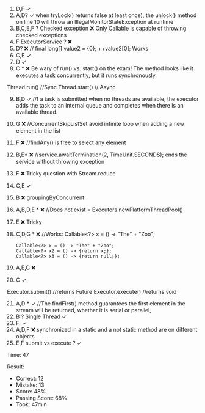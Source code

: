 1. D,F                                                 ✓
2. A,D?                                                ✓ when tryLock() returns false at least once), the unlock() method on line 10 will throw an IllegalMonitorStateException at runtime
3. B,C,E,F ? Checked exception                         ❌ Only Callable is capable of throwing checked exceptions
4. F ExecutorService ?                                 ❌ 
5. D?                                                  ❌ // final long[] value2 = {0}; ++value2[0]; Works 
6. C,E                                                 ✓
7. D                                                   ✓
8. C *                                                 ❌ Be wary of run() vs. start() on the exam! The method looks like it executes a task concurrently, but it runs synchronously.

Thread.run() //Sync
Thread.start() // Async

9. B,D                                                 ✓ //f a task is submitted when no threads are available, the executor adds the task to an internal queue and completes when there is an available thread.
10. G                                                  ❌ //ConcurrentSkipListSet avoid infinite loop when adding a new element in the list
11. F                                                  ❌ //findAny() is free to select any element
12. B,E*                                               ❌ //service.awaitTermination(2, TimeUnit.SECONDS); ends the service without throwing exception
13. F                                                  ❌ Tricky question with Stream.reduce
14. C,E                                                ✓ 
15. B                                                  ❌ groupingByConcurrent
16. A,B,D,E *                                          ❌  //Does not exist = Executors.newPlatformThreadPool()
17. E                                                  ❌ Tricky
18. C,D,G *                                            ❌ //Works: Callable<?> x = () -> "The" + "Zoo";

        Callable<?> x = () -> "The" + "Zoo";
        Callable<?> x2 = () -> {return x;};
        Callable<?> x3 = () -> {return null;};

19. A,E,G                                              ❌
20. C                                                  ✓

Executor.submit() //returns Future
Executor.execute() //returns void

21. A,D *                                              ✓ //The findFirst() method guarantees the first element in the stream will be returned, whether it is serial or parallel,
22. B ? Single Thread                                  ✓
23. F.                                                 ✓
24. A,D,F                                              ❌ synchronized in a static and a not static method are on different objects
25. E,F submit vs execute ?                            ✓


Time: 47

Result:

* Correct: 12
* Mistake: 13
* Score: 48%
* Passing Score: 68%
* Took: 47min